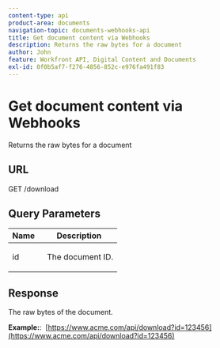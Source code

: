```yaml
---
content-type: api
product-area: documents
navigation-topic: documents-webhooks-api
title: Get document content via Webhooks
description: Returns the raw bytes for a document
author: John
feature: Workfront API, Digital Content and Documents
exl-id: 0f0b5af7-f276-4856-852c-e976fa491f83
---
```

# Get document content via Webhooks

Returns the raw bytes for a document

## URL

GET /download

## Query Parameters

<table style="table-layout:auto"> 
 <col> 
 <col> 
 <thead> 
  <tr> 
   <th>Name&nbsp;</th> 
   <th>Description</th> 
  </tr> 
 </thead> 
 <tbody> 
  <tr> 
   <td> <p>id</p> </td> 
   <td>&nbsp;The document ID.</td> 
  </tr> 
 </tbody> 
</table>

## Response

The raw bytes of the document.

**Example:**:&nbsp; [https://www.acme.com/api/download?id=123456](https://www.acme.com/api/download?id=123456)
